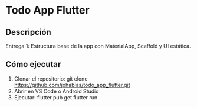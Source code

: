 # Todo App Flutter

## Descripción
Entrega 1: Estructura base de la app con MaterialApp, Scaffold y UI estática.

## Cómo ejecutar
1. Clonar el repositorio:
   git clone https://github.com/johablas/todo_app_flutter.git
2. Abrir en VS Code o Android Studio
3. Ejecutar:
   flutter pub get
   flutter run
